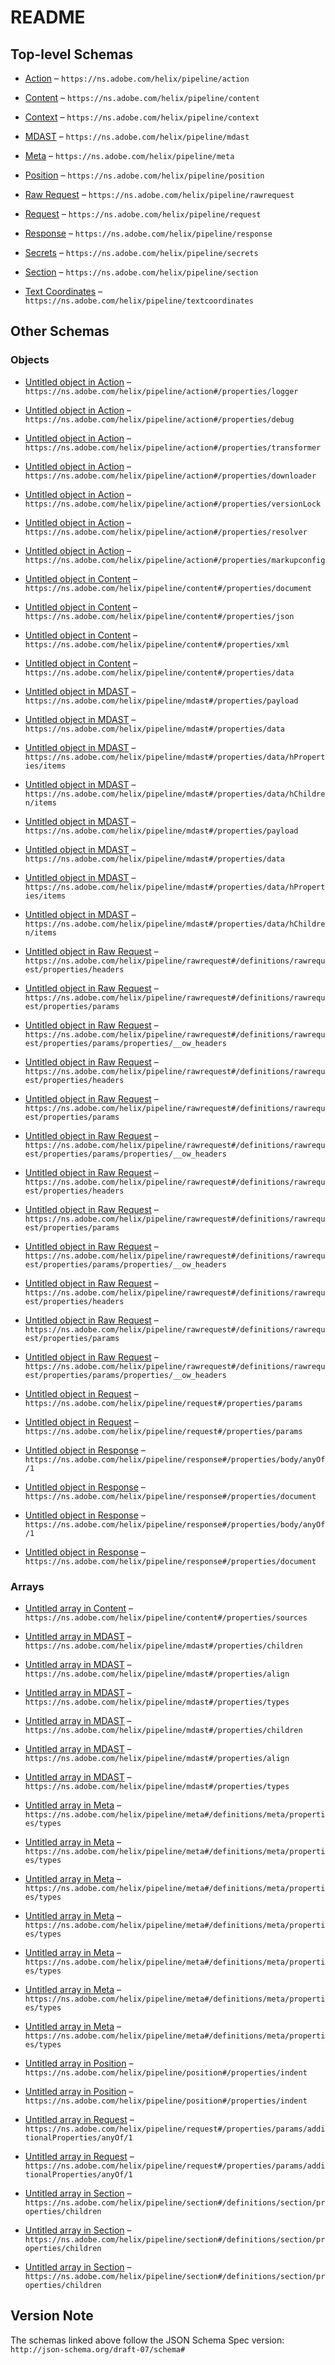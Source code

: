 # README

## Top-level Schemas

*   [Action](./action.md "Tracks the OpenWhisk action invocation") – `https://ns.adobe.com/helix/pipeline/action`

*   [Content](./content.md "The content as retrieved from the repository and enriched in the pipeline") – `https://ns.adobe.com/helix/pipeline/content`

*   [Context](./context.md "The context thingie") – `https://ns.adobe.com/helix/pipeline/context`

*   [MDAST](./mdast.md "A node in the Markdown AST") – `https://ns.adobe.com/helix/pipeline/mdast`

*   [Meta](./meta.md "Content and Section Metadata Properties") – `https://ns.adobe.com/helix/pipeline/meta`

*   [Position](./position.md "Marks the position of an AST node in the original text flow") – `https://ns.adobe.com/helix/pipeline/position`

*   [Raw Request](./rawrequest.md "The Request Object used for Invoking OpenWhisk") – `https://ns.adobe.com/helix/pipeline/rawrequest`

*   [Request](./request.md "The HTTP Request") – `https://ns.adobe.com/helix/pipeline/request`

*   [Response](./response.md "The HTTP response object") – `https://ns.adobe.com/helix/pipeline/response`

*   [Secrets](./secrets.md "Secrets passed into the pipeline such as API Keys or configuration settings") – `https://ns.adobe.com/helix/pipeline/secrets`

*   [Section](./section.md "A section in a markdown document") – `https://ns.adobe.com/helix/pipeline/section`

*   [Text Coordinates](./textcoordinates.md "A position in a text document") – `https://ns.adobe.com/helix/pipeline/textcoordinates`

## Other Schemas

### Objects

*   [Untitled object in Action](./action-properties-logger.md "A helix-log SimpleInterface logger instance") – `https://ns.adobe.com/helix/pipeline/action#/properties/logger`

*   [Untitled object in Action](./action-properties-debug.md "Internal information related to debugging") – `https://ns.adobe.com/helix/pipeline/action#/properties/debug`

*   [Untitled object in Action](./action-properties-transformer.md "A VDOMTransformer instance") – `https://ns.adobe.com/helix/pipeline/action#/properties/transformer`

*   [Untitled object in Action](./action-properties-downloader.md "A Downloader instance") – `https://ns.adobe.com/helix/pipeline/action#/properties/downloader`

*   [Untitled object in Action](./action-properties-versionlock.md "A VersionLock instance") – `https://ns.adobe.com/helix/pipeline/action#/properties/versionLock`

*   [Untitled object in Action](./action-properties-resolver.md "An universal deploy resolver") – `https://ns.adobe.com/helix/pipeline/action#/properties/resolver`

*   [Untitled object in Action](./action-properties-markupconfig.md "A markup configuration") – `https://ns.adobe.com/helix/pipeline/action#/properties/markupconfig`

*   [Untitled object in Content](./content-properties-document.md "The DOM-compatible representation of the document's inner HTML") – `https://ns.adobe.com/helix/pipeline/content#/properties/document`

*   [Untitled object in Content](./content-properties-json.md "The JSON object to emit") – `https://ns.adobe.com/helix/pipeline/content#/properties/json`

*   [Untitled object in Content](./content-properties-xml.md "The XML object to emit") – `https://ns.adobe.com/helix/pipeline/content#/properties/xml`

*   [Untitled object in Content](./content-properties-data.md "Custom object that can hold any user defined data") – `https://ns.adobe.com/helix/pipeline/content#/properties/data`

*   [Untitled object in MDAST](./mdast-properties-payload.md "The payload of a frontmatter/yaml block") – `https://ns.adobe.com/helix/pipeline/mdast#/properties/payload`

*   [Untitled object in MDAST](./mdast-properties-data.md "data is guaranteed to never be specified by unist or specifications implementing unist") – `https://ns.adobe.com/helix/pipeline/mdast#/properties/data`

*   [Untitled object in MDAST](./mdast-properties-data-hproperties-items.md) – `https://ns.adobe.com/helix/pipeline/mdast#/properties/data/hProperties/items`

*   [Untitled object in MDAST](./mdast-properties-data-hchildren-items.md) – `https://ns.adobe.com/helix/pipeline/mdast#/properties/data/hChildren/items`

*   [Untitled object in MDAST](./mdast-properties-payload.md "The payload of a frontmatter/yaml block") – `https://ns.adobe.com/helix/pipeline/mdast#/properties/payload`

*   [Untitled object in MDAST](./mdast-properties-data.md "data is guaranteed to never be specified by unist or specifications implementing unist") – `https://ns.adobe.com/helix/pipeline/mdast#/properties/data`

*   [Untitled object in MDAST](./mdast-properties-data-hproperties-items.md) – `https://ns.adobe.com/helix/pipeline/mdast#/properties/data/hProperties/items`

*   [Untitled object in MDAST](./mdast-properties-data-hchildren-items.md) – `https://ns.adobe.com/helix/pipeline/mdast#/properties/data/hChildren/items`

*   [Untitled object in Raw Request](./rawrequest-definitions-rawrequest-properties-headers.md "The headers of the request made to OpenWhisk (or Simulator)") – `https://ns.adobe.com/helix/pipeline/rawrequest#/definitions/rawrequest/properties/headers`

*   [Untitled object in Raw Request](./rawrequest-definitions-rawrequest-properties-params.md "Parameters used to invoke the OpenWhisk action") – `https://ns.adobe.com/helix/pipeline/rawrequest#/definitions/rawrequest/properties/params`

*   [Untitled object in Raw Request](./rawrequest-definitions-rawrequest-properties-params-properties-\__ow_headers.md "Deprecated: The original OpenWhisk request headers") – `https://ns.adobe.com/helix/pipeline/rawrequest#/definitions/rawrequest/properties/params/properties/__ow_headers`

*   [Untitled object in Raw Request](./rawrequest-definitions-rawrequest-properties-headers.md "The headers of the request made to OpenWhisk (or Simulator)") – `https://ns.adobe.com/helix/pipeline/rawrequest#/definitions/rawrequest/properties/headers`

*   [Untitled object in Raw Request](./rawrequest-definitions-rawrequest-properties-params.md "Parameters used to invoke the OpenWhisk action") – `https://ns.adobe.com/helix/pipeline/rawrequest#/definitions/rawrequest/properties/params`

*   [Untitled object in Raw Request](./rawrequest-definitions-rawrequest-properties-params-properties-\__ow_headers.md "Deprecated: The original OpenWhisk request headers") – `https://ns.adobe.com/helix/pipeline/rawrequest#/definitions/rawrequest/properties/params/properties/__ow_headers`

*   [Untitled object in Raw Request](./rawrequest-definitions-rawrequest-properties-headers.md "The headers of the request made to OpenWhisk (or Simulator)") – `https://ns.adobe.com/helix/pipeline/rawrequest#/definitions/rawrequest/properties/headers`

*   [Untitled object in Raw Request](./rawrequest-definitions-rawrequest-properties-params.md "Parameters used to invoke the OpenWhisk action") – `https://ns.adobe.com/helix/pipeline/rawrequest#/definitions/rawrequest/properties/params`

*   [Untitled object in Raw Request](./rawrequest-definitions-rawrequest-properties-params-properties-\__ow_headers.md "Deprecated: The original OpenWhisk request headers") – `https://ns.adobe.com/helix/pipeline/rawrequest#/definitions/rawrequest/properties/params/properties/__ow_headers`

*   [Untitled object in Raw Request](./rawrequest-definitions-rawrequest-properties-headers.md "The headers of the request made to OpenWhisk (or Simulator)") – `https://ns.adobe.com/helix/pipeline/rawrequest#/definitions/rawrequest/properties/headers`

*   [Untitled object in Raw Request](./rawrequest-definitions-rawrequest-properties-params.md "Parameters used to invoke the OpenWhisk action") – `https://ns.adobe.com/helix/pipeline/rawrequest#/definitions/rawrequest/properties/params`

*   [Untitled object in Raw Request](./rawrequest-definitions-rawrequest-properties-params-properties-\__ow_headers.md "Deprecated: The original OpenWhisk request headers") – `https://ns.adobe.com/helix/pipeline/rawrequest#/definitions/rawrequest/properties/params/properties/__ow_headers`

*   [Untitled object in Request](./request-properties-params.md "The passed through (and filtered) URL parameters of the request") – `https://ns.adobe.com/helix/pipeline/request#/properties/params`

*   [Untitled object in Request](./request-properties-params.md "The passed through (and filtered) URL parameters of the request") – `https://ns.adobe.com/helix/pipeline/request#/properties/params`

*   [Untitled object in Response](./response-properties-body-anyof-1.md "The JSON object to represent the body of the response") – `https://ns.adobe.com/helix/pipeline/response#/properties/body/anyOf/1`

*   [Untitled object in Response](./response-properties-document.md "The DOM-compatible representation of the response document") – `https://ns.adobe.com/helix/pipeline/response#/properties/document`

*   [Untitled object in Response](./response-properties-body-anyof-1.md "The JSON object to represent the body of the response") – `https://ns.adobe.com/helix/pipeline/response#/properties/body/anyOf/1`

*   [Untitled object in Response](./response-properties-document.md "The DOM-compatible representation of the response document") – `https://ns.adobe.com/helix/pipeline/response#/properties/document`

### Arrays

*   [Untitled array in Content](./content-properties-sources.md "List of URIs that have been retrieved for this piece of content") – `https://ns.adobe.com/helix/pipeline/content#/properties/sources`

*   [Untitled array in MDAST](./mdast-properties-children.md) – `https://ns.adobe.com/helix/pipeline/mdast#/properties/children`

*   [Untitled array in MDAST](./mdast-properties-align.md "For tables, an align field can be present") – `https://ns.adobe.com/helix/pipeline/mdast#/properties/align`

*   [Untitled array in MDAST](./mdast-properties-types.md "The inferred class names for the section") – `https://ns.adobe.com/helix/pipeline/mdast#/properties/types`

*   [Untitled array in MDAST](./mdast-properties-children.md) – `https://ns.adobe.com/helix/pipeline/mdast#/properties/children`

*   [Untitled array in MDAST](./mdast-properties-align.md "For tables, an align field can be present") – `https://ns.adobe.com/helix/pipeline/mdast#/properties/align`

*   [Untitled array in MDAST](./mdast-properties-types.md "The inferred class names for the section") – `https://ns.adobe.com/helix/pipeline/mdast#/properties/types`

*   [Untitled array in Meta](./meta-definitions-meta-properties-types.md "The inferred class names for the section") – `https://ns.adobe.com/helix/pipeline/meta#/definitions/meta/properties/types`

*   [Untitled array in Meta](./meta-definitions-meta-properties-types.md "The inferred class names for the section") – `https://ns.adobe.com/helix/pipeline/meta#/definitions/meta/properties/types`

*   [Untitled array in Meta](./meta-definitions-meta-properties-types.md "The inferred class names for the section") – `https://ns.adobe.com/helix/pipeline/meta#/definitions/meta/properties/types`

*   [Untitled array in Meta](./meta-definitions-meta-properties-types.md "The inferred class names for the section") – `https://ns.adobe.com/helix/pipeline/meta#/definitions/meta/properties/types`

*   [Untitled array in Meta](./meta-definitions-meta-properties-types.md "The inferred class names for the section") – `https://ns.adobe.com/helix/pipeline/meta#/definitions/meta/properties/types`

*   [Untitled array in Meta](./meta-definitions-meta-properties-types.md "The inferred class names for the section") – `https://ns.adobe.com/helix/pipeline/meta#/definitions/meta/properties/types`

*   [Untitled array in Meta](./meta-definitions-meta-properties-types.md "The inferred class names for the section") – `https://ns.adobe.com/helix/pipeline/meta#/definitions/meta/properties/types`

*   [Untitled array in Position](./position-properties-indent.md) – `https://ns.adobe.com/helix/pipeline/position#/properties/indent`

*   [Untitled array in Position](./position-properties-indent.md) – `https://ns.adobe.com/helix/pipeline/position#/properties/indent`

*   [Untitled array in Request](./request-properties-params-additionalproperties-anyof-1.md) – `https://ns.adobe.com/helix/pipeline/request#/properties/params/additionalProperties/anyOf/1`

*   [Untitled array in Request](./request-properties-params-additionalproperties-anyof-1.md) – `https://ns.adobe.com/helix/pipeline/request#/properties/params/additionalProperties/anyOf/1`

*   [Untitled array in Section](./section-definitions-section-properties-children.md "The AST nodes making up the section") – `https://ns.adobe.com/helix/pipeline/section#/definitions/section/properties/children`

*   [Untitled array in Section](./section-definitions-section-properties-children.md "The AST nodes making up the section") – `https://ns.adobe.com/helix/pipeline/section#/definitions/section/properties/children`

*   [Untitled array in Section](./section-definitions-section-properties-children.md "The AST nodes making up the section") – `https://ns.adobe.com/helix/pipeline/section#/definitions/section/properties/children`

## Version Note

The schemas linked above follow the JSON Schema Spec version: `http://json-schema.org/draft-07/schema#`

